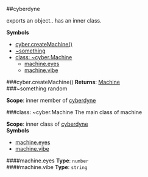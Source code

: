 <a name="module_cyberdyne"></a>
##cyberdyne

exports an object.. has an inner class.

  
**Symbols**  
* [cyber.createMachine()](#module_cyberdyne.createMachine)
* [\~something](#module_cyberdyne.something)
* [class: \~cyber.Machine](#module_cyberdyne.Machine)
  * [machine.eyes](#module_cyberdyne.Machine#eyes)
  * [machine.vibe](#module_cyberdyne.Machine#vibe)

<a name="module_cyberdyne.createMachine"></a>
###cyber.createMachine()
**Returns**: [Machine](#module_cyberdyne.Machine)  
<a name="module_cyberdyne.something"></a>
###\~something
random

**Scope**: inner member of [cyberdyne](#module_cyberdyne)  
  
<a name="module_cyberdyne.Machine"></a>

###class: \~cyber.Machine
The main class of machine

**Scope**: inner class of [cyberdyne](#module_cyberdyne)  
**Symbols**  
  * [machine.eyes](#module_cyberdyne.Machine#eyes)
  * [machine.vibe](#module_cyberdyne.Machine#vibe)

<a name="module_cyberdyne.Machine#eyes"></a>
####machine.eyes
**Type**: `number`  
<a name="module_cyberdyne.Machine#vibe"></a>
####machine.vibe
**Type**: `string`  
